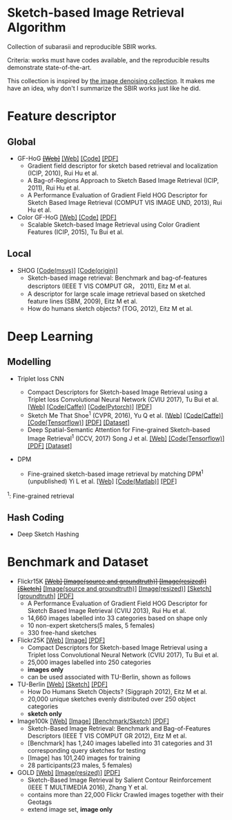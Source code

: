 # Sketch-based Image Retrieval Algorithm

Collection of subarasii and reproducible SBIR works.

Criteria: works must have codes available, and the reproducible results demonstrate state-of-the-art.

This collection is inspired by [the image denoising collection](https://github.com/wenbihan/reproducible-image-denoising-state-of-the-art). It makes me have an idea, why don't I summarize the SBIR works just like he did. 

# Feature descriptor
## Global
- GF-HoG ~~[[Web]](http://personal.ee.surrey.ac.uk/Personal/R.Hu/SBIR.html)~~ [[Web]](http://stuartjames.info/gradient-field-hog.aspx) [[Code]](http://stuartjames.info/SharedFiles/Download.aspx?pageid=105&mid=234&fileid=28) [[PDF]](http://ieeexplore.ieee.org/stamp/stamp.jsp?tp=&arnumber=5649331&isnumber=5648792)
	- Gradient field descriptor for sketch based retrieval and localization (ICIP, 2010), Rui Hu et al.
	- A Bag-of-Regions Approach to Sketch Based Image Retrieval (ICIP, 2011), Rui Hu et al.
	- A Performance Evaluation of Gradient Field HOG Descriptor for Sketch Based Image Retrieval (COMPUT VIS IMAGE UND, 2013), Rui Hu et al.
- Color GF-HoG [[Web]](https://github.com/TuBui/color-GFHoG) [[Code]](https://github.com/TuBui/color-GFHoG)  [[PDF]](http://openaccess.thecvf.com/content_iccv_2015_workshops/w27/papers/Bui_Scalable_Sketch-Based_Image_ICCV_2015_paper.pdf)
	- Scalable Sketch-based Image Retrieval using Color Gradient Features (ICIP, 2015), Tu Bui et al.
## Local
- SHOG [[Code(msvs)]](https://github.com/jjkislele/imdb_framework_msvs) [[Code(origin)]](https://github.com/mathiaseitz/imdb_framework)
    - Sketch-based image retrieval: Benchmark and bag-of-features descriptors (IEEE T VIS COMPUT GR， 2011), Eitz M et al.
    - A descriptor for large scale image retrieval based on sketched feature lines (SBM, 2009), Eitz M et al.
    - How do humans sketch objects? (TOG, 2012), Eitz M et al.

# Deep Learning
## Modelling
- Triplet loss CNN
	- Compact Descriptors for Sketch-based Image Retrieval using a Triplet loss Convolutional Neural Network (CVIU 2017), Tu Bui et al. [[Web]](http://www.cvssp.org/data/Flickr25K/CVIU16.html) [[Code(Caffe)]](https://github.com/TuBui/Triplet_Loss_SBIR) [[Code(Pytorch)]](https://github.com/jjkislele/SketchTriplet) [[PDF]](http://www.cvssp.org/data/Flickr25K/CVIU16_files/CVIU16_published.pdf)
    - Sketch Me That Shoe<sup>1</sup> (CVPR, 2016), Yu Q et al. [[Web]](http://www.eecs.qmul.ac.uk/~qian/Project_cvpr16.html) [[Code(Caffe)]](https://github.com/seuliufeng/DeepSBIR) [[Code(Tensorflow)]](https://github.com/yuchuochuo1023/Deep_SBIR_tf/tree/master) [[PDF]](http://www.eecs.qmul.ac.uk/~qian/Qian's%20Materials/paper/SketchMeThatShoe_cvpr2016.pdf) [[Dataset]](http://www.eecs.qmul.ac.uk/~qian/Qian's%20Materials/ShoeV2.zip) 
    - Deep Spatial-Semantic Attention for Fine-grained Sketch-based Image Retrieval<sup>1</sup> (ICCV, 2017) Song J et al. [[Web]](http://www.eecs.qmul.ac.uk/~js327/Project_pages/Project_iccv2017.html) [[Code(Tensorflow)]](https://github.com/yuchuochuo1023/Deep_SBIR_tf/tree/master) [[PDF]](http://www.eecs.qmul.ac.uk/~qian/Qian's%20Materials/paper/SketchMeThatShoe_cvpr2016.pdf) [[Dataset]](https://drive.google.com/open?id=0BwXZSv_g6pw3ejZCTHI4NTZxUFU)

- DPM
    - Fine-grained sketch-based image retrieval by matching DPM<sup>1</sup> (unpublished) Yi L et al. [[Web]](https://qmro.qmul.ac.uk/xmlui/handle/123456789/6440) [[Code(Matlab)]](https://github.com/panly099/fine-graind-SBIR) [[PDF]](https://qmro.qmul.ac.uk/xmlui/bitstream/handle/123456789/6440/GONGFine-grained2014.pdf?sequence=2&isAllowed=y)

<sup>1</sup>: Fine-grained retrieval

## Hash Coding
- Deep Sketch Hashing


# Benchmark and Dataset
- Flickr15K ~~[[Web]](http://personal.ee.surrey.ac.uk/Personal/R.Hu/SBIR.html) [[Image(source and groundtruth)]](http://personal.ee.surrey.ac.uk/Personal/R.Hu/index_files/images.zip) [[Image(resized)]](http://personal.ee.surrey.ac.uk/Personal/R.Hu/index_files/resize_img.zip) [[Sketch]](http://personal.ee.surrey.ac.uk/Personal/R.Hu/330sketches.zip)~~ [[Image(source and groundtruth)]](https://drive.google.com/open?id=13AFiwNh4FMks_jGfL4UDntMf0lHL6BTQ) [[Image(resized)]](https://drive.google.com/open?id=1PqzIO-OWTeEAl3Hs5tRavRs6-qZ8OmXb) [[Sketch]](https://drive.google.com/open?id=16SOyCbC1H6HYJ2uT9ECDRRMj70_zbvmb) [[groundtruth]](https://drive.google.com/open?id=14GEGBW9QgAqAC9_Jh6A5XMeTLWVE9xY2) [[PDF]](http://personal.ee.surrey.ac.uk/Personal/J.Collomosse/pubs/Hu-CVIU-2013.pdf)
	- A Performance Evaluation of Gradient Field HOG Descriptor for Sketch Based Image Retrieval (CVIU 2013), Rui Hu et al.
	- 14,660 images labelled into 33 categories based on shape only
	- 10 non-expert sketchers(5 males, 5 females)
	- 330 free-hand sketches
- Flickr25K [[Web]](http://www.cvssp.org/data/Flickr25K/CVIU16.html) [[Image]](http://www.cvssp.org/data/Flickr25K/Flickr25K.zip) [[PDF]](http://www.cvssp.org/data/Flickr25K/CVIU16_files/CVIU16_published.pdf)
	- Compact Descriptors for Sketch-based Image Retrieval using a Triplet loss Convolutional Neural Network (CVIU 2017), Tu Bui et al.
	- 25,000 images labelled into 250 categories
	- **images only**
	- can be used associated with TU-Berlin, shown as follows
- TU-Berlin [[Web]](http://cybertron.cg.tu-berlin.de/eitz/projects/classifysketch/) [[Sketch]](http://cybertron.cg.tu-berlin.de/eitz/projects/classifysketch/sketches_png.zip) [[PDF]](http://cybertron.cg.tu-berlin.de/eitz/pdf/2012_siggraph_classifysketch.pdf)
	- How Do Humans Sketch Objects? (Siggraph 2012), Eitz M et al.
	- 20,000 unique sketches evenly distributed over 250 object categories
	- **sketch only**
- Image100k [[Web]](http://cybertron.cg.tu-berlin.de/eitz/tvcg_benchmark/) [[Image]](http://cybertron.cg.tu-berlin.de/eitz/tvcg_benchmark/imagedb_100k.tar) [[Benchmark/Sketch]](http://cybertron.cg.tu-berlin.de/eitz/tvcg_benchmark/benchmark.zip) [[PDF]](http://cybertron.cg.tu-berlin.de/eitz/pdf/2010_tvcg_prelim.pdf)
	- Sketch-Based Image Retrieval: Benchmark and Bag-of-Features Descriptors (IEEE T VIS COMPUT GR 2012), Eitz M et al.
	- [Benchmark] has 1,240 images labelled into 31 categories and 31 corresponding query sketches for testing
	- [Image] has 101,240 images for training
	- 28 participants(23 males, 5 females)
- GOLD [[Web]](http://smiles.xjtu.edu.cn/Download/Download_gold.html) [[Image(resized)]](http://image.ntua.gr/iva/datasets/ec1m/ec1m_landmarks.tar.gz) [[PDF]](http://smiles.xjtu.edu.cn/Publications/Our%20Paper/Sketch-Based%20Image%20Retrieval%20by%20Salient%20Contour%20Reinforcement.pdf)
	- Sketch-Based Image Retrieval by Salient Contour Reinforcement (IEEE T MULTIMEDIA 2016), Zhang Y et al.
	- contains more than 22,000 Flickr Crawled images together with their Geotags
	- extend image set, **image only**